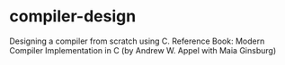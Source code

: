 # compiler-design

Designing a compiler from scratch using C.
Reference Book: Modern Compiler Implementation in C (by Andrew W. Appel with Maia Ginsburg)
